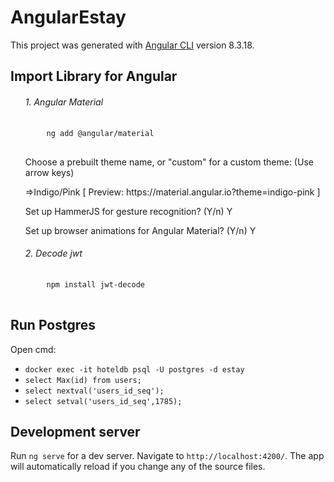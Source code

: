 # AngularEstay

This project was generated with [Angular CLI](https://github.com/angular/angular-cli) version 8.3.18.
## Import Library for Angular
<ul>
  <h6>1. Angular Material</h6>
  <pre>
    <code>ng add @angular/material</code>
  </pre>
  <p>Choose a prebuilt theme name, or "custom" for a custom theme: (Use arrow keys)</p>
  <p>=>Indigo/Pink        [ Preview: https://material.angular.io?theme=indigo-pink ]</p>
  <p>Set up HammerJS for gesture recognition? (Y/n) Y </p>
  <p>Set up browser animations for Angular Material? (Y/n) Y</p>
  
   <h6>2. Decode jwt</h6>
  <pre>
    <code>npm install jwt-decode</code>
  </pre>
</ul>

## Run Postgres
Open cmd:
<ul>
    <li><code>docker exec -it hoteldb psql -U postgres -d estay</code></li>
    <li><code>select Max(id) from users;</code></li>
    <li><code>select nextval('users_id_seq');</code></li>
    <li><code>select setval('users_id_seq',1785);</code></li>
</ul>

## Development server

Run `ng serve` for a dev server. Navigate to `http://localhost:4200/`. The app will automatically reload if you change any of the source files.

